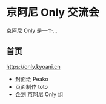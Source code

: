 # 京阿尼 Only 交流会

京阿尼 Only 是一个...

## 首页
https://only.kyoani.cn

 - 封面绘 Peako
 - 页面制作 toto
 - 企划 京阿尼 Only 组



